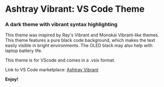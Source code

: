 # Ashtray Vibrant: VS Code Theme
###  A dark theme with vibrant syntax highlighting
This theme was inspired by Ray's Vibrant and Monokai Vibrant-like themes. This theme features a pure black code background, which makes the text easily visible in bright environments. The OLED black may also help with laptop battery life.

This theme is for VScode and comes in a .vsix format.

Link to VS Code marketplace: [Ashtray Vibrant](https://marketplace.visualstudio.com/items?itemName=C2K.ashtray-vibrant)


**Enjoy!**
